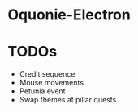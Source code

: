 # Oquonie-Electron

# TODOs

- Credit sequence
- Mouse movements
- Petunia event
- Swap themes at pillar quests